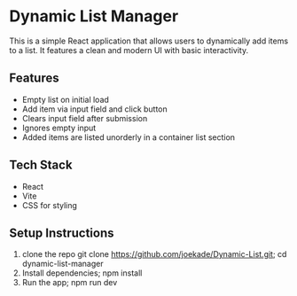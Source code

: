 # Dynamic List Manager

This is a simple React application that allows users to dynamically add items to a list. It features a clean and modern UI with basic interactivity.

## Features
- Empty list on initial load
- Add item via input field and click button
- Clears input field after submission
- Ignores empty input
- Added items are listed unorderly in a container list section

## Tech Stack
- React
- Vite
- CSS for styling

## Setup Instructions
1. clone the repo
   git clone https://github.com/joekade/Dynamic-List.git;
cd dynamic-list-manager
2. Install dependencies;
npm install
4. Run the app;
npm run dev
